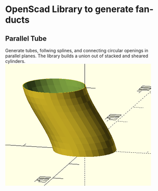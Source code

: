 # OpenScad Library to generate fan-ducts
## Parallel Tube
Generate tubes, follwing splines, and connecting circular openings in parallel planes.
The library builds a union out of stacked and sheared cylinders.
![Parallel-Tube](etc/parallel_tube.png)